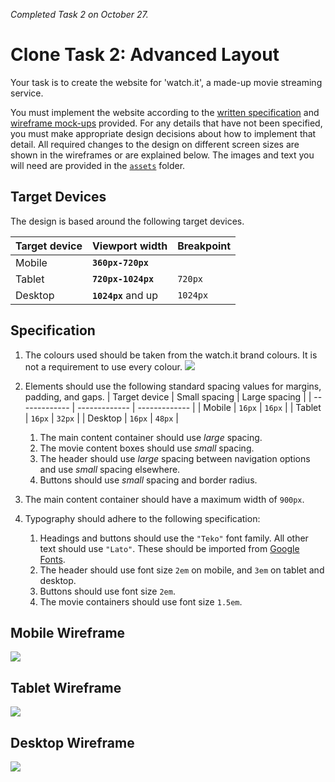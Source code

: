 *Completed Task 2 on October 27.*

# Clone Task 2: Advanced Layout

Your task is to create the website for 'watch.it', a made-up movie streaming service. 

You must implement the website according to the [written specification](#target-devices) and [wireframe mock-ups](wireframes) provided. For any details that have not been specified, you must make appropriate design decisions about how to implement that detail. All required changes to the design on different screen sizes are shown in the wireframes or are explained below. The images and text you will need are provided in the [`assets`](assets) folder.

## Target Devices

The design is based around the following target devices.

| Target device | Viewport width      | Breakpoint |
| ------------- | ------------------- | ---------- |
| Mobile        | **`360px-720px`**   |            |
| Tablet        | **`720px-1024px`**  | `720px`    |
| Desktop       | **`1024px`** and up | `1024px`   |

## Specification

1. The colours used should be taken from the watch.it brand colours. It is not a requirement to use every colour.
   ![](wireframes/watch-it-brand-colours.png)

2. Elements should use the following standard spacing values for margins, padding, and gaps.
   | Target device | Small spacing | Large spacing |
   | ------------- | ------------- | ------------- |
   | Mobile        | `16px`        | `16px`        |
   | Tablet        | `16px`        | `32px`        |
   | Desktop       | `16px`        | `48px`        |

   1. The main content container should use _large_ spacing.
   2. The movie content boxes should use _small_ spacing.
   3. The header should use _large_ spacing between navigation options and use _small_ spacing elsewhere.
   4. Buttons should use _small_ spacing and border radius.

3. The main content container should have a maximum width of `900px`.

4. Typography should adhere to the following specification:

    1. Headings and buttons should use the `"Teko"` font family. All other text should use `"Lato"`. These should be imported from [Google Fonts](https://fonts.google.com).
    2. The header should use font size `2em` on mobile, and `3em` on tablet and desktop.
    3. Buttons should use font size `2em`.
    4. The movie containers should use font size `1.5em`. 

## Mobile Wireframe
![](wireframes/mobile-wireframe.png)

## Tablet Wireframe
![](wireframes/tablet-wireframe.png)

## Desktop Wireframe
![](wireframes/desktop-wireframe.png)
